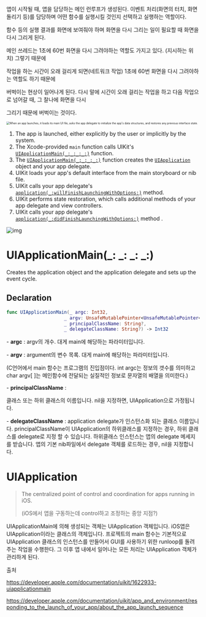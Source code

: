 앱이 시작될 때, 앱을 담당하는 메인 런루프가 생성된다. 이벤트 처리(화면의 터치, 화면 돌리기 등)를 담당하며 어떤 함수를 실행시킬 것인지 선택하고 실행하는 역할이다.

함수 등의 실행 결과를 화면에 보여줘야 하며 화면을 다시 그리는 일이 필요할 때 화면을 다시 그리게 된다. 

메인 쓰레드는 1초에 60번 화면을 다시 그려야하는 역할도 가지고 있다. (지시하는 위치) 그렇기 때문에 

작업을 하는 시간이 오래 걸리게 되면(네트워크 작업) 1초에 60번 화면을 다시 그려야하는 역할도 하기 때문에 

버벅이는 현상이 일어나게 된다. 다시 말에 시간이 오래 걸리는 작업을 하고 다음 작업으로 넘어갈 때, 그 찰나에 화면을 다시 

그리기 때문에 버벅이는 것이다. 



<img src="https://docs-assets.developer.apple.com/published/52c7b459e7/76e68c08-6b09-4bac-8a00-44df7a097a43.png" alt="When an app launches, it loads its main UI file, asks the app delegate to initialize the app's data structures, and restores any previous interface state. " style="zoom:50%;" />

1. The app is launched, either explicitly by the user or implicitly by the system.
2. The Xcode-provided `main` function calls UIKit's [`UIApplicationMain(_:_:_:_:)`](https://developer.apple.com/documentation/uikit/1622933-uiapplicationmain) function.
3. The [`UIApplicationMain(_:_:_:_:)`](https://developer.apple.com/documentation/uikit/1622933-uiapplicationmain) function creates the [`UIApplication`](https://developer.apple.com/documentation/uikit/uiapplication) object and your app delegate.
4. UIKit loads your app's default interface from the main storyboard or nib file.
5. UIKit calls your app delegate's [`application(_:willFinishLaunchingWithOptions:)`](https://developer.apple.com/documentation/uikit/uiapplicationdelegate/1623032-application) method.
6. UIKit performs state restoration, which calls additional methods of your app delegate and view controllers.
7. UIKit calls your app delegate's [`application(_:didFinishLaunchingWithOptions:)`](https://developer.apple.com/documentation/uikit/uiapplicationdelegate/1622921-application) method .

<img src="https://t1.daumcdn.net/cfile/tistory/992B8C4E5B0A56AF09" alt="img"  />



# UIApplicationMain(_: _: _: _:)

Creates the application object and the application delegate and sets up the event cycle.

## Declaration

```swift
func UIApplicationMain(_ argc: Int32, 
                     _ argv: UnsafeMutablePointer<UnsafeMutablePointer<CChar>?>, 
                     _ principalClassName: String?, 
                     _ delegateClassName: String?) -> Int32
```

\-  **argc** : argv의 개수. 대게 main에 해당하는 파라미터입니다.

\- **argv** : argument의 변수 목록. 대게 main에 해당하는 파라미터입니다.

(C언어에서 main 함수는 프로그램의 진입점이다. int argc는 정보의 갯수를 의미하고 char argv[ ]는 메인함수에 전달되는 실질적인 정보로 문자열의 배열을 의미한다.)

\- **principalClassName** : 

[UIApplication]: https://developer.apple.com/documentation/uikit/uiapplication

클래스 또는 하위 클래스의 이름입니다. nil을 지정하면, UIApplication으로 가정됩니다.

\- **delegateClassName** : application delegate가 인스턴스화 되는 클래스 이름입니다. principalClassName이 UIApplication의 하위클래스를 지정하는 경우, 하위 클래스를 delegate로 지정 할 수 있습니다. 하위클래스 인스턴스는 앱의 delegate 메세지를 받습니다. 앱의 기본 nib파일에서 delegate 객체를 로드하는 경우, nil을 지정합니다.

# UIApplication

> The centralized point of control and coordination for apps running in iOS.
>
> (iOS에서 앱을 구동하는데 control하고 조정하는 중앙 지점?)

UIApplicationMain에 의해 생성되는 객체는 UIApplication 객체입니다. iOS앱은 UIApplication이라는 클래스의 객체입니다. 프로젝트의 main 함수는 기본적으로 UIApplication 클래스의 인스턴스를 만들어서 GUI를 사용하기 위한 runloop를 돌려주는 작업을 수행한다. 그 이후 앱 내에서 일어나는 모든 처리는 UIApplication 객체가 관리하게 된다. 



출처

 https://developer.apple.com/documentation/uikit/1622933-uiapplicationmain

https://developer.apple.com/documentation/uikit/app_and_environment/responding_to_the_launch_of_your_app/about_the_app_launch_sequence
